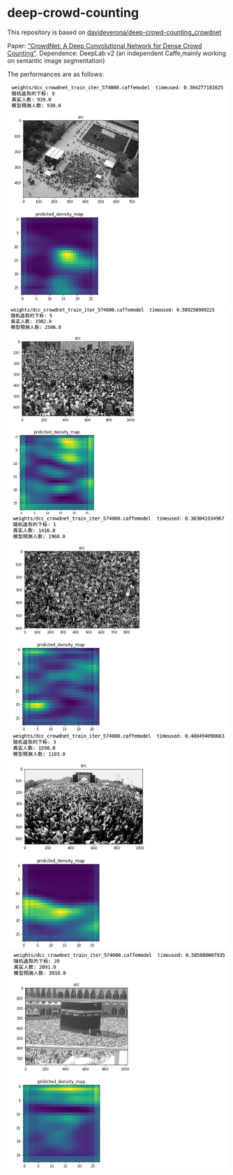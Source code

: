 # deep-crowd-counting

This repository is based on [davideverona/deep-crowd-counting_crowdnet](https://github.com/davideverona/deep-crowd-counting_crowdnet)

Paper: ["CrowdNet: A Deep Convolutional Network for Dense Crowd Counting"](https://arxiv.org/abs/1608.06197).
Dependence: DeepLab v2 (an independent Caffe,mainly working on semantic image segmentation)

The performances are as follows:

![image](https://github.com/violin0847/crowdcounting/blob/master/res1.png)
![image](https://github.com/violin0847/crowdcounting/blob/master/res2.png)
![image](https://github.com/violin0847/crowdcounting/blob/master/res3.png)
![image](https://github.com/violin0847/crowdcounting/blob/master/res4.png)
![image](https://github.com/violin0847/crowdcounting/blob/master/res5.png)

